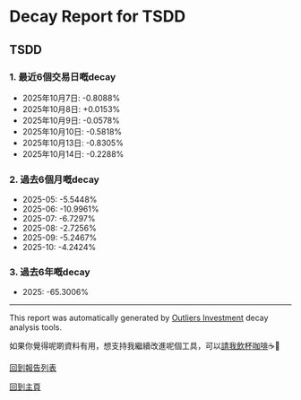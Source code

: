 # Decay Report for TSDD

## TSDD

### 1. 最近6個交易日嘅decay

- 2025年10月7日: -0.8088%
- 2025年10月8日: +0.0153%
- 2025年10月9日: -0.0578%
- 2025年10月10日: -0.5818%
- 2025年10月13日: -0.8305%
- 2025年10月14日: -0.2288%

### 2. 過去6個月嘅decay

- 2025-05: -5.5448%
- 2025-06: -10.9961%
- 2025-07: -6.7297%
- 2025-08: -2.7256%
- 2025-09: -5.2467%
- 2025-10: -4.2424%

### 3. 過去6年嘅decay

- 2025: -65.3006%

------------------------------
This report was automatically generated by [Outliers Investment](https://outliersecon.github.io/Outliers-Investment/) decay analysis tools.

如果你覺得呢啲資料有用，想支持我繼續改進呢個工具，可以[請我飲杯咖啡](https://buymeacoffee.com/outliersecon)☕🙏

[回到報告列表](https://outliersecon.github.io/Outliers-Investment/reports/reports_public)

[回到主頁](https://outliersecon.github.io/Outliers-Investment/)